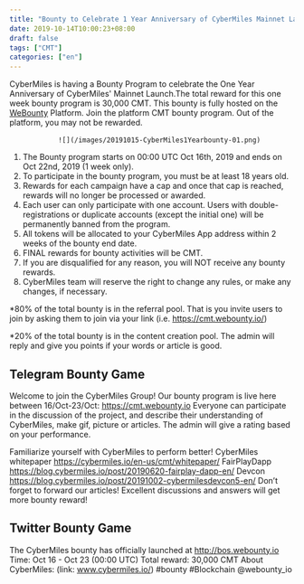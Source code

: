 ```yaml
---
title: "Bounty to Celebrate 1 Year Anniversary of CyberMiles Mainnet Launch"
date: 2019-10-14T10:00:23+08:00
draft: false
tags: ["CMT"] 
categories: ["en"] 
---
```


CyberMiles is having a Bounty Program to celebrate the One Year Anniversary of CyberMiles' Mainnet Launch.The total reward for this one week bounty program is 30,000 CMT. This bounty is fully hosted on the [WeBounty](https://cmt.webounty.io) Platform. Join the platform CMT bounty program. Out of the platform, you may not be rewarded.

                ![](/images/20191015-CyberMiles1Yearbounty-01.png)

1. The Bounty program starts on 00:00 UTC Oct 16th, 2019 and ends on Oct 22nd, 2019 (1 week only).
2. To participate in the bounty program, you must be at least 18 years old.
3. Rewards for each campaign have a cap and once that cap is reached, rewards will no longer be processed or awarded.
4. Each user can only participate with one account. Users with double-registrations or duplicate accounts (except the initial one) will be permanently banned from the program.
5. All tokens will be allocated to your CyberMiles App address within 2 weeks of the bounty end date.
6. FINAL rewards for bounty activities will be CMT.
7. If you are disqualified for any reason, you will NOT receive any bounty rewards.
8. CyberMiles team will reserve the right to change any rules, or make any changes, if necessary.

 *80% of the total bounty is in the referral pool. That is you invite users to join by asking them to join via your link (i.e. https://cmt.webounty.io/)
 
 *20% of the total bounty is in the content creation pool. The admin will reply and give you points if your words or article is good.


## Telegram Bounty Game
 Welcome to join the CyberMiles Group! Our bounty program is live here between 16/Oct-23/Oct:
https://cmt.webounty.io
 Everyone can participate in the discussion of the project, and describe their understanding of CyberMiles, make gif, picture or articles. The admin will give a rating based on your performance.

Familiarize yourself with CyberMiles to perform better!
 CyberMiles whitepaper
https://cybermiles.io/en-us/cmt/whitepaper/
 FairPlayDapp
https://blog.cybermiles.io/post/20190620-fairplay-dapp-en/
 Devcon
https://blog.cybermiles.io/post/20191002-cybermilesdevcon5-en/
 Don’t forget to forward our articles!
 Excellent discussions and answers will get more bounty reward!


## Twitter Bounty Game
 The CyberMiles bounty has officially launched at http://bos.webounty.io
 Time: Oct 16 - Oct 23 (00:00 UTC)
 Total reward: 30,000 CMT
 About CyberMiles: (link: www.cybermiles.io/)
 #bounty #Blockchain
 @webounty_io

